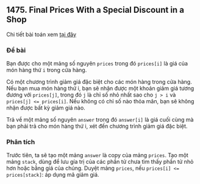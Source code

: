## 1475. Final Prices With a Special Discount in a Shop

Chi tiết bài toán xem [tại đây](https://leetcode.com/problems/final-prices-with-a-special-discount-in-a-shop/description)

### Đề bài
Bạn được cho một mảng số nguyên `prices` trong đó `prices[i]` là giá của món hàng thứ `i` trong cửa hàng.

Có một chương trình giảm giá đặc biệt cho các món hàng trong cửa hàng. Nếu bạn mua món hàng thứ i, bạn sẽ nhận được một khoản giảm giá tương đương với `prices[j]`, trong đó `j` là chỉ số nhỏ nhất sao cho `j > i` và `prices[j] <= prices[i]`. Nếu không có chỉ số nào thỏa mãn, bạn sẽ không nhận được bất kỳ giảm giá nào.

Trả về một mảng số nguyên `answer` trong đó `answer[i]` là giá cuối cùng mà bạn phải trả cho món hàng thứ i, xét đến chương trình giảm giá đặc biệt.

### Phân tích
Trước tiên, ta sẽ tạo một mảng `answer` là copy của mảng `prices`.
Tạo một mảng `stack`, dùng để lưu gía trị của các phần tử chưa tìm thấy phần tử nhỏ hơn hoặc bằng giá của chúng.
Duyệt mảng `prices`, nếu `prices[i] <= prices[stack]`: áp dụng mã giảm giá.